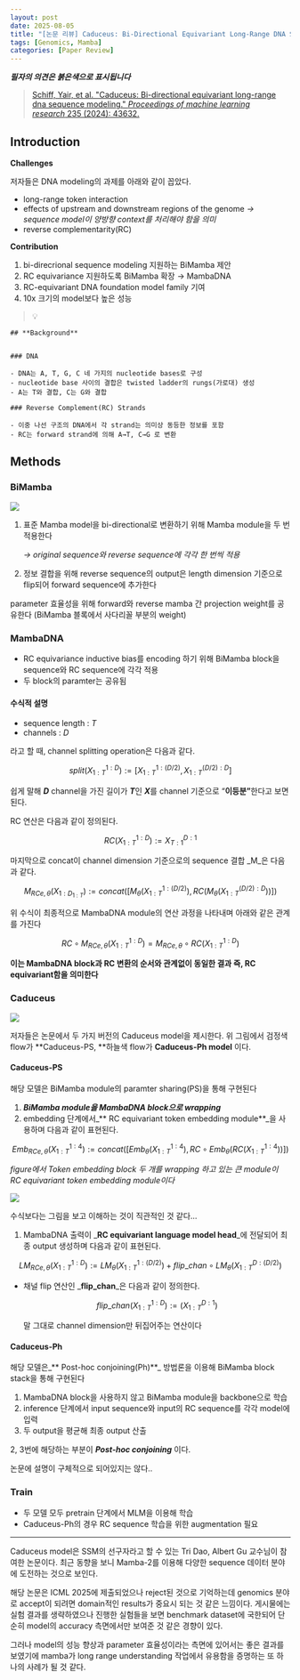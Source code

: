 ```yaml
---
layout: post
date: 2025-08-05
title: "[논문 리뷰] Caduceus: Bi-Directional Equivariant Long-Range DNA Sequence Modeling"
tags: [Genomics, Mamba]
categories: [Paper Review]
---
```


<span class="notion-red">_**필자의 의견은 붉은색으로 표시됩니다**_</span>


> [Schiff, Yair, et al. "Caduceus: Bi-directional equivariant long-range dna sequence modeling." ](https://pmc.ncbi.nlm.nih.gov/articles/PMC12189541/)[_Proceedings of machine learning research_](https://pmc.ncbi.nlm.nih.gov/articles/PMC12189541/)[ 235 (2024): 43632.](https://pmc.ncbi.nlm.nih.gov/articles/PMC12189541/)



## Introduction


**Challenges**


저자들은 DNA modeling의 과제를 아래와 같이 꼽았다.

- long-range token interaction
- effects of upstream and downstream regions of the genome 
_→ sequence model이 양방향 context를 처리해야 함을 의미_
- reverse complementarity(RC)

**Contribution**

1. bi-direcrional sequence modeling 지원하는 BiMamba 제안
1. RC equivariance 지원하도록 BiMamba 확장 → MambaDNA
1. RC-equivariant DNA foundation model family 기여
1. 10x 크기의 model보다 높은 성능

> 💡 


	## **Background**


	### DNA

	- DNA는 A, T, G, C 네 가지의 nucleotide bases로 구성
	- nucleotide base 사이의 결합은 twisted ladder의 rungs(가로대) 생성
	- A는 T와 결합, C는 G와 결합

	### Reverse Complement(RC) Strands

	- 이중 나선 구조의 DNA에서 각 strand는 의미상 동등한 정보를 포함
	- RC는 forward strand에 의해 A→T, C→G 로 변환


## Methods



### BiMamba


![](https://prod-files-secure.s3.us-west-2.amazonaws.com/542b861c-36a8-4051-84e5-8804b6728dba/2c247d59-7815-4980-99f0-8f0d21f445a7/image.png?X-Amz-Algorithm=AWS4-HMAC-SHA256&X-Amz-Content-Sha256=UNSIGNED-PAYLOAD&X-Amz-Credential=ASIAZI2LB466YDFWXLCZ%2F20250815%2Fus-west-2%2Fs3%2Faws4_request&X-Amz-Date=20250815T181220Z&X-Amz-Expires=3600&X-Amz-Security-Token=IQoJb3JpZ2luX2VjEBkaCXVzLXdlc3QtMiJGMEQCIFRqeejfMMrMszmcHy2Wlr2wOiI%2FDxO9rmR9SJJl0gH9AiBGX30uT3k%2FnPyRmfntr7Yjc8elQFoy5YbT%2BdpKrIHF%2Byr%2FAwhhEAAaDDYzNzQyMzE4MzgwNSIMDTmVLI1AKxG4393tKtwDwVOoT%2F6I5CQNFZUOH1RpiD3dECxHKf1ENAfZ6oyoYdNyUl9kWbhs8v5Qsj7HM%2F5JFtldAxuCNWAVL5cWUjBkmXe7tBUiwb%2BaVdn30sHalKmCYj%2FXsQIxBtxJEoouCUsVfcxWSzbnCaGyiZeASrV%2FZh2xUxdlcqxmSSgYSz1U8AGbu%2B7XH%2ForHCON77DTQZIJJBBGXp618Zl2aeiYWo1kWdtxQlIhDcRMluQX3tPScQUE9eWDSfTBxE610cCQpaAonZmALzqSPTanKw3GA5bO27DGySEcmqFWpc91IshYl6fH2qnPLot4GhWK0L7FpPT%2FTrdIdK%2BUfa%2BKGn6p1OK1hwf7BzPEQr91Fn%2FgWvrzoG4AeNEI8Ft%2BPHwb%2BzgjryMu8p4i1H1NwX2990g6qG%2FAE2zojAyB2DF7bI%2Bptr9y1Mz7HpSHqH1mMpopDuUS9c7pB7bay8a81DyG%2F73nZ6QlaqbTXcg4OLX8Td5ZW89NO3dkJiw0zcLqPhRkxTP7uUgBB7CBHc4rgWZ74%2FUg%2B17r7xFeEfbGFGnjc3WWuo%2B7hfw3UY4yw5BeBde66wfR6eCGglwHD%2BAiz2BNGWNxqc8kdfxkOcadzORZTRJPOcpvu4s9yEIkEUVn38zyGdMwlb%2F9xAY6pgE9S%2F9XStOvf%2FXRjKEmu107ksHjz%2BR9fEuIlsCFn%2BWpjNpOw6u4MOsFpYNdayv41415P3IhaVws%2FbBA78H%2F1RE5CdqtLrYNp9l%2BgV12VPxc03gWw9xVHUwqCU5rYq4O8jGAgm31Aokfzez7P%2BeTjGnENGVFiMqQ3fJZfmg9w4kUQIDb2o6chaZXK%2FQwRVe%2B%2FUM2jb8SGbvyHhlaTf497iHC9StOMxsZ&X-Amz-Signature=f76ea1eb6a94a1eee5bced955990447b325fe18718adeeade23eb2fd2061b0c3&X-Amz-SignedHeaders=host&x-amz-checksum-mode=ENABLED&x-id=GetObject)

1. 표준 Mamba model을 bi-directional로 변환하기 위해 Mamba module을 두 번 적용한다

	_→ original sequence와 reverse sequence에 각각 한 번씩 적용_

1. 정보 결합을 위해 reverse sequence의 output은 length dimension 기준으로 flip되어 forward sequence에 추가한다

parameter 효율성을 위해 forward와 reverse mamba 간 projection weight를 공유한다 (BiMamba 블록에서 사다리꼴 부분의 weight)



### MambaDNA

- RC equivariance inductive bias를 encoding 하기 위해 BiMamba block을 sequence와 RC sequence에 각각 적용
- 두 block의 paramter는 공유됨


#### 수식적 설명

- sequence length : _T_
- channels : _D_

라고 할 때,  channel splitting operation은 다음과 같다.


$$
split(X^{1:D}_{1:T}):=[X^{1:(D/2)}_{1:T},X^{(D/2):D}_{1:T}]
$$


<span class="notion-red">쉽게 말해 </span><span class="notion-red">_**D**_</span><span class="notion-red"> channel을 가진 길이가 </span><span class="notion-red">_**T**_</span><span class="notion-red">인 </span><span class="notion-red">_**X**_</span><span class="notion-red">를 channel 기준으로 “</span><span class="notion-red">**이등분”**</span><span class="notion-red">한다고 보면 된다.</span>


RC 연산은 다음과 같이 정의된다.


$$
RC(X^{1:D}_{1:T}):=X^{D:1}_{T:1}
$$


마지막으로 concat이 channel dimension 기준으로의 sequence 결합 _M_은 다음과 같다.


$$
M_{RCe,\theta}(X_{1:D_{1:T}}):=concat([M_{\theta}(X^{1:(D/2)}_{1:T}),RC(M_{\theta}(X^{(D/2):D}_{1:T}))])
$$


위 수식이 최종적으로 MambaDNA module의 연산 과정을 나타내며 아래와 같은 관계를 가진다


$$
RC\circ M_{RCe,\theta}(X^{1:D}_{1:T}) = M_{RCe,\theta} \circ RC(X^{1:D}_{1:T})
$$


**이는 MambaDNA block과 RC 변환의 순서와 관계없이 동일한 결과 즉, RC equivariant함을 의미한다**



### Caduceus


![](https://prod-files-secure.s3.us-west-2.amazonaws.com/542b861c-36a8-4051-84e5-8804b6728dba/f94a60d7-8145-473b-aef9-7c68d3ec604a/image.png?X-Amz-Algorithm=AWS4-HMAC-SHA256&X-Amz-Content-Sha256=UNSIGNED-PAYLOAD&X-Amz-Credential=ASIAZI2LB466YDFWXLCZ%2F20250815%2Fus-west-2%2Fs3%2Faws4_request&X-Amz-Date=20250815T181221Z&X-Amz-Expires=3600&X-Amz-Security-Token=IQoJb3JpZ2luX2VjEBkaCXVzLXdlc3QtMiJGMEQCIFRqeejfMMrMszmcHy2Wlr2wOiI%2FDxO9rmR9SJJl0gH9AiBGX30uT3k%2FnPyRmfntr7Yjc8elQFoy5YbT%2BdpKrIHF%2Byr%2FAwhhEAAaDDYzNzQyMzE4MzgwNSIMDTmVLI1AKxG4393tKtwDwVOoT%2F6I5CQNFZUOH1RpiD3dECxHKf1ENAfZ6oyoYdNyUl9kWbhs8v5Qsj7HM%2F5JFtldAxuCNWAVL5cWUjBkmXe7tBUiwb%2BaVdn30sHalKmCYj%2FXsQIxBtxJEoouCUsVfcxWSzbnCaGyiZeASrV%2FZh2xUxdlcqxmSSgYSz1U8AGbu%2B7XH%2ForHCON77DTQZIJJBBGXp618Zl2aeiYWo1kWdtxQlIhDcRMluQX3tPScQUE9eWDSfTBxE610cCQpaAonZmALzqSPTanKw3GA5bO27DGySEcmqFWpc91IshYl6fH2qnPLot4GhWK0L7FpPT%2FTrdIdK%2BUfa%2BKGn6p1OK1hwf7BzPEQr91Fn%2FgWvrzoG4AeNEI8Ft%2BPHwb%2BzgjryMu8p4i1H1NwX2990g6qG%2FAE2zojAyB2DF7bI%2Bptr9y1Mz7HpSHqH1mMpopDuUS9c7pB7bay8a81DyG%2F73nZ6QlaqbTXcg4OLX8Td5ZW89NO3dkJiw0zcLqPhRkxTP7uUgBB7CBHc4rgWZ74%2FUg%2B17r7xFeEfbGFGnjc3WWuo%2B7hfw3UY4yw5BeBde66wfR6eCGglwHD%2BAiz2BNGWNxqc8kdfxkOcadzORZTRJPOcpvu4s9yEIkEUVn38zyGdMwlb%2F9xAY6pgE9S%2F9XStOvf%2FXRjKEmu107ksHjz%2BR9fEuIlsCFn%2BWpjNpOw6u4MOsFpYNdayv41415P3IhaVws%2FbBA78H%2F1RE5CdqtLrYNp9l%2BgV12VPxc03gWw9xVHUwqCU5rYq4O8jGAgm31Aokfzez7P%2BeTjGnENGVFiMqQ3fJZfmg9w4kUQIDb2o6chaZXK%2FQwRVe%2B%2FUM2jb8SGbvyHhlaTf497iHC9StOMxsZ&X-Amz-Signature=add1593bb410d854126bf113bdc5532c845b95b2709e3adb97567b931d601b67&X-Amz-SignedHeaders=host&x-amz-checksum-mode=ENABLED&x-id=GetObject)


저자들은 논문에서 두 가지 버전의 Caduceus model을 제시한다. 위 그림에서 검정색 flow가 **Caduceus-PS, **하늘색 flow가 **Caduceus-Ph model** 이다.



#### Caduceus-PS


해당 모델은 BiMamba module의 paramter sharing(PS)을 통해 구현된다

1. _**BiMamba module을 MambaDNA block으로 wrapping**_
1. embedding 단계에서_** RC equivariant token embedding module**_을 사용하며 다음과 같이 표현된다.

$$
Emb_{RCe,\theta}(X^{1:4}_{1:T}):=concat([Emb_{\theta}(X^{1:4}_{1:T}),RC \circ Emb_{\theta}(RC(X^{1:4}_{1:T}))])
$$


_figure에서 Token embedding block 두 개를 wrapping 하고 있는 큰 module이 RC equivariant token embedding module이다_


![](https://prod-files-secure.s3.us-west-2.amazonaws.com/542b861c-36a8-4051-84e5-8804b6728dba/b175e4da-71eb-4e91-8c23-a06dabe673c9/image.png?X-Amz-Algorithm=AWS4-HMAC-SHA256&X-Amz-Content-Sha256=UNSIGNED-PAYLOAD&X-Amz-Credential=ASIAZI2LB466YDFWXLCZ%2F20250815%2Fus-west-2%2Fs3%2Faws4_request&X-Amz-Date=20250815T181221Z&X-Amz-Expires=3600&X-Amz-Security-Token=IQoJb3JpZ2luX2VjEBkaCXVzLXdlc3QtMiJGMEQCIFRqeejfMMrMszmcHy2Wlr2wOiI%2FDxO9rmR9SJJl0gH9AiBGX30uT3k%2FnPyRmfntr7Yjc8elQFoy5YbT%2BdpKrIHF%2Byr%2FAwhhEAAaDDYzNzQyMzE4MzgwNSIMDTmVLI1AKxG4393tKtwDwVOoT%2F6I5CQNFZUOH1RpiD3dECxHKf1ENAfZ6oyoYdNyUl9kWbhs8v5Qsj7HM%2F5JFtldAxuCNWAVL5cWUjBkmXe7tBUiwb%2BaVdn30sHalKmCYj%2FXsQIxBtxJEoouCUsVfcxWSzbnCaGyiZeASrV%2FZh2xUxdlcqxmSSgYSz1U8AGbu%2B7XH%2ForHCON77DTQZIJJBBGXp618Zl2aeiYWo1kWdtxQlIhDcRMluQX3tPScQUE9eWDSfTBxE610cCQpaAonZmALzqSPTanKw3GA5bO27DGySEcmqFWpc91IshYl6fH2qnPLot4GhWK0L7FpPT%2FTrdIdK%2BUfa%2BKGn6p1OK1hwf7BzPEQr91Fn%2FgWvrzoG4AeNEI8Ft%2BPHwb%2BzgjryMu8p4i1H1NwX2990g6qG%2FAE2zojAyB2DF7bI%2Bptr9y1Mz7HpSHqH1mMpopDuUS9c7pB7bay8a81DyG%2F73nZ6QlaqbTXcg4OLX8Td5ZW89NO3dkJiw0zcLqPhRkxTP7uUgBB7CBHc4rgWZ74%2FUg%2B17r7xFeEfbGFGnjc3WWuo%2B7hfw3UY4yw5BeBde66wfR6eCGglwHD%2BAiz2BNGWNxqc8kdfxkOcadzORZTRJPOcpvu4s9yEIkEUVn38zyGdMwlb%2F9xAY6pgE9S%2F9XStOvf%2FXRjKEmu107ksHjz%2BR9fEuIlsCFn%2BWpjNpOw6u4MOsFpYNdayv41415P3IhaVws%2FbBA78H%2F1RE5CdqtLrYNp9l%2BgV12VPxc03gWw9xVHUwqCU5rYq4O8jGAgm31Aokfzez7P%2BeTjGnENGVFiMqQ3fJZfmg9w4kUQIDb2o6chaZXK%2FQwRVe%2B%2FUM2jb8SGbvyHhlaTf497iHC9StOMxsZ&X-Amz-Signature=774a8ae766047266b7208138553205030a60be5cc452650aafb1f6c37c75da8c&X-Amz-SignedHeaders=host&x-amz-checksum-mode=ENABLED&x-id=GetObject)


<span class="notion-red">수식보다는 그림을 보고 이해하는 것이 직관적인 것 같다…</span>

1. MambaDNA 출력이 _**RC equivariant language model head**_에 전달되어 최종 output 생성하며 다음과 같이 표현된다.

$$
LM_{RCe,\theta}(X^{1:D}_{1:T}):= LM_{\theta}(X^{1:(D/2)}_{1:T})+flip\_chan\circ LM_{\theta}(X^{D:(D/2)}_{1:T})
$$

- 채널 flip 연산인 _**flip\_chan**_은 다음과 같이 정의한다.

	$$
	flip\_chan(X^{1:D}_{1:T}):=(X^{D:1}_{1:T})
	$$


	말 그대로 channel dimension만 뒤집어주는 연산이다



#### Caduceus-Ph


해당 모델은_** Post-hoc conjoining(Ph)**_ 방법론을 이용해 BiMamba block stack을 통해 구현된다

1. MambaDNA block을 사용하지 않고 BiMamba module을 backbone으로 학습
1. inference 단계에서 input sequence와 input의 RC sequence를 각각 model에 입력
1. 두 output을 평균해 최종 output 산출

2, 3번에 해당하는 부분이 _**Post-hoc conjoining**_ 이다.


<span class="notion-red">논문에 설명이 구체적으로 되어있지는 않다..</span>



### Train

- 두 모델 모두 pretrain 단계에서 MLM을 이용해 학습
- Caduceus-Ph의 경우 RC sequence 학습을 위한 augmentation 필요

---


<span class="notion-red">Caduceus model은 SSM의 선구자라고 할 수 있는 Tri Dao, Albert Gu 교수님이 참여한 논문이다. 최근 동향을 보니 Mamba-2를 이용해 다양한 sequence 데이터 분야에 도전하는 것으로 보인다.</span>


<span class="notion-red">해당 논문은 ICML 2025에 제출되었으나 reject된 것으로 기억하는데 genomics 분야로 accept이 되려면 domain적인 results가 중요시 되는 것 같은 느낌이다. 게시물에는 실험 결과를 생략하였으나 진행한 실험들을 보면 benchmark dataset에 국한되어 단순히 model의 accuracy 측면에서만 보여준 것 같은 경향이 있다.</span>


<span class="notion-red">그러나 model의 성능 향상과 parameter 효율성이라는 측면에 있어서는 좋은 결과를 보였기에 mamba가 long range understanding 작업에서 유용함을 증명하는 또 하나의 사례가 될 것 같다.</span>

